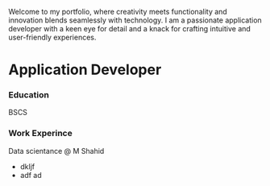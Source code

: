 Welcome to my portfolio, where creativity meets functionality and innovation blends seamlessly with technology. I am a passionate application developer with a keen eye for detail and a knack for crafting intuitive and user-friendly experiences.

# Application Developer
### Education
BSCS
### Work Experince 
Data scientance @ M Shahid
- dkljf
- adf ad
